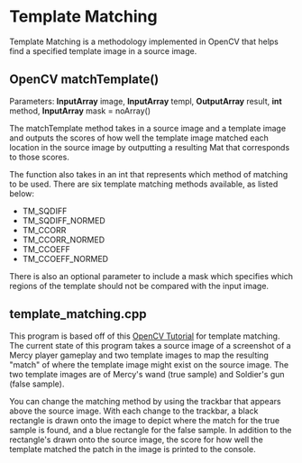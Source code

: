 # Template Matching

Template Matching is a methodology implemented in OpenCV that helps find a specified template 
image in a source image.

## OpenCV matchTemplate() 

Parameters:
**InputArray** 	 image,
**InputArray** 	 templ,
**OutputArray**  result,
**int** 	     method,
**InputArray** 	 mask = noArray() 

The matchTemplate method takes in a source image and a template image and outputs the scores of 
how well the template image matched each location in the source image by outputting a resulting 
Mat that corresponds to those scores. 

The function also takes in an int that represents which method of matching to be used. There 
are six template matching methods available, as listed below:
* TM_SQDIFF
* TM_SQDIFF_NORMED
* TM_CCORR
* TM_CCORR_NORMED
* TM_CCOEFF
* TM_CCOEFF_NORMED

There is also an optional parameter to include a mask which specifies which regions of the 
template should not be compared with the input image.

## template_matching.cpp

This program is based off of this [OpenCV Tutorial](https://docs.opencv.org/3.4/de/da9/tutorial_template_matching.html)
for template matching.
The current state of this program takes a source image of a screenshot of a Mercy player 
gameplay and two template images to map the resulting "match" of where the template image might 
exist on the source image.
The two template images are of Mercy's wand (true sample) and Soldier's gun (false sample).

You can change the matching method by using the trackbar that appears above the source image.
With each change to the trackbar, a black rectangle is drawn onto the image to depict where the 
match for the true sample is found, and a blue rectangle for the false sample. 
In addition to the rectangle's drawn onto the source image, the score for how well the template 
matched the patch in the image is printed to the console. 